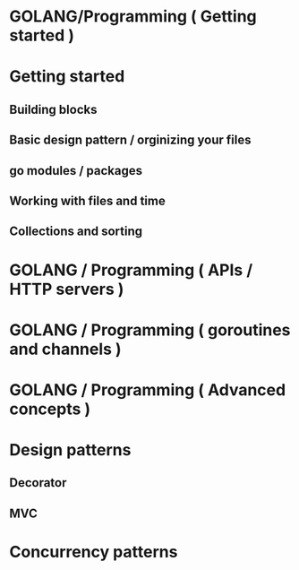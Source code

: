 # GOLANG/Programming ( Getting started )

# Getting started

## Building blocks
## Basic design pattern / orginizing your files
## go modules / packages
## Working with files and time
## Collections and sorting
## 

# GOLANG / Programming ( APIs / HTTP servers )

# GOLANG / Programming ( goroutines and channels )

# GOLANG / Programming ( Advanced concepts )
# Design patterns
## Decorator
## MVC
# Concurrency patterns


